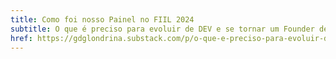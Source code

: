 ```yaml
---
title: Como foi nosso Painel no FIIL 2024
subtitle: O que é preciso para evoluir de DEV e se tornar um Founder de sucesso?
href: https://gdglondrina.substack.com/p/o-que-e-preciso-para-evoluir-de-dev
---
```

